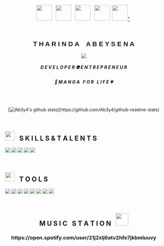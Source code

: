 <link href="https://allfont.net/allfont.css?fonts=electroharmonix" rel="stylesheet" type="text/css" />

<!--
**Ab3y4/Ab3y4** is a ✨ _special_ ✨ repository because its `README.md` (this file) appears on your GitHub profile.

Here are some ideas to get you started:

- 🔭 I’m currently working on ...
- 🌱 I’m currently learning ...
- 👯 I’m looking to collaborate on ...
- 🤔 I’m looking for help with ...
- 💬 Ask me about ...
- 📫 How to reach me: ...
- 😄 Pronouns: ...
- ⚡ Fun fact: ...
-->

<p align="center">
  <a href="https://www.facebook.com/Ab3yA/"><img height="50" src="https://img.icons8.com/bubbles/50/000000/facebook-new.png"></a>&nbsp;&nbsp;
  <a href="https://twitter.com/Tharindastyles"><img height="50" src="https://img.icons8.com/bubbles/50/000000/twitter.png"></a>&nbsp;&nbsp;
  <a href="https://www.instagram.com/_takumi.fujiwara__"><img height="50" src="https://img.icons8.com/bubbles/50/000000/instagram-new.png"></a>&nbsp;&nbsp;
  <a href="https://https://www.linkedin.com/in/tharinda-abeysena-3a395892/"><img height="50" src="https://img.icons8.com/bubbles/50/000000/linkedin.png"></a>&nbsp;
  <a href="https://www.behance.net/lmfaotharinda"><img height="50" src="https://img.icons8.com/bubbles/50/000000/behance.png">"</a>&nbsp;
</p>
<br>

<div align="center">
  <h2 style="text-align:center; font-family: 'Electroharmonix', arial;">T H A R I N D A &nbsp;&nbsp; A B E Y S E N A </h2>
  <p align="center">
    <img src="https://media.giphy.com/media/11O5c9EfmZTyyA/giphy.gif">
  </p>
  <h5 style="text-align:center">D E V E L O P E R 👽 E N T R E P R E N E U R  </h5>
  <h5 style="text-align:center">💖 M A N G A &nbsp; F O R &nbsp; L I F E 💗 </h5>
  
</div>

<div align="center">
<br><br>

[![Ab3y4's github stats](https://github-readme-stats.vercel.app/api?username=Ab3y4&theme=material-palenight&show_icons=true&count_private=true?)](https://github.com/Ab3y4/github-readme-stats)

<br>
</div>

## <img src="https://media.giphy.com/media/rHA6zm9rRSauk/giphy.gif" width="30px"> &nbsp; S K I L L S  &  T A L E N T S

![](https://img.shields.io/badge/Word-Press-informational?style=for-the-badge&logo=wordpress&logoColor=white&color=AD81CE)
![](https://img.shields.io/badge/Web-Development-informational?style=for-the-badge&logo=javascript&logoColor=white&color=AD81CE)
![](https://img.shields.io/badge/Graphic-Design-informational?style=for-the-badge&logo=adobe&logoColor=white&color=AD81CE)
![](https://img.shields.io/badge/Android-Development-informational?style=for-the-badge&logo=flutter&logoColor=white&color=AD81CE)
![](https://img.shields.io/badge/UX/UI-Design-informational?style=for-the-badge&logo=adobe&logoColor=white&color=AD81CE)

<br>

## <img src="https://media.giphy.com/media/rHA6zm9rRSauk/giphy.gif" width="30px"> &nbsp; T O O L S 
  ![](https://img.shields.io/badge/Adobe-Illustrator-informational?style=for-the-badge&logo=adobe&logoColor=white&color=2bbc8a)
  ![](https://img.shields.io/badge/Adobe-Photoshop-informational?style=for-the-badge&logo=adobe&logoColor=white&color=2bbc8a)
  ![](https://img.shields.io/badge/Intellij-Idea-informational?style=for-the-badge&logo=jetbrains&logoColor=white&color=2bbc8a)
  ![](https://img.shields.io/badge/Android-Studio-informational?style=for-the-badge&logo=android&logoColor=white&color=2bbc8a)
  ![](https://img.shields.io/badge/Git-Bash-informational?style=for-the-badge&logo=github&logoColor=white&color=2bbc8a)
  ![](https://img.shields.io/badge/VS-Code-informational?style=for-the-badge&logo=visual-studio&logoColor=white&color=2bbc8a)
  ![](https://img.shields.io/badge/Visual-Studio-informational?style=for-the-badge&logo=visual-studio&logoColor=white&color=2bbc8a)
  ![](https://img.shields.io/badge/Adobe-XD-informational?style=for-the-badge&logo=adobe&logoColor=white&color=2bbc8a)

  
<br>
<div align="center">
<h2> M U S I C &nbsp; S T A T I O N &nbsp; <img src="https://media.giphy.com/media/3o6ZsWqOrPRbtQoHG8/giphy.gif" width="40px">


  <h3>https://open.spotify.com/user/21j2xlj6atv2hfe7jkbmluuvy
  
</div>


